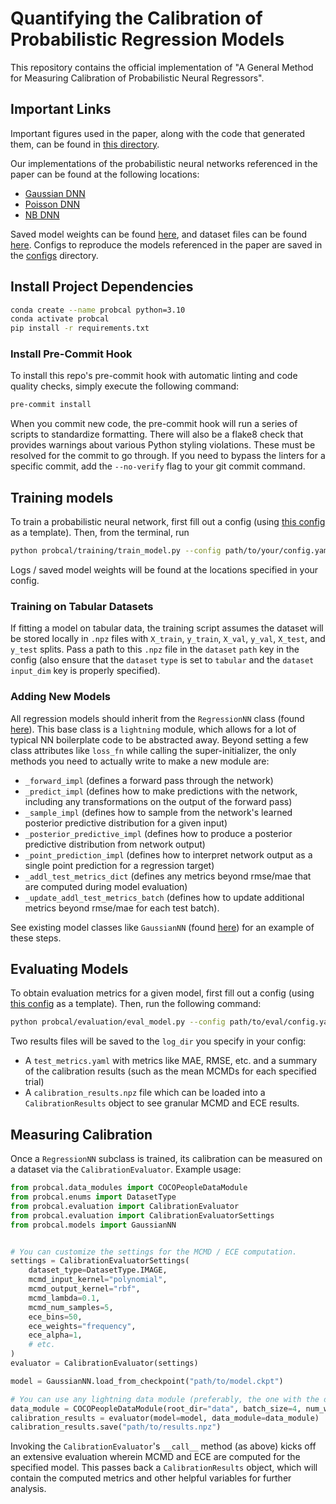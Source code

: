 # Quantifying the Calibration of Probabilistic Regression Models

This repository contains the official implementation of "A General Method for Measuring Calibration of Probabilistic Neural Regressors".

## Important Links

Important figures used in the paper, along with the code that generated them, can be found in [this directory](probcal/figures).

Our implementations of the probabilistic neural networks referenced in the paper can be found at the following locations:

- [Gaussian DNN](probcal/models/gaussian_nn.py)
- [Poisson DNN](probcal/models/poisson_nn.py)
- [NB DNN](probcal/models/neg_binom_nn.py)

Saved model weights can be found [here](weights), and dataset files can be found [here](data). Configs to reproduce the models referenced in the paper are saved in the [configs](configs) directory.

## Install Project Dependencies

```bash
conda create --name probcal python=3.10
conda activate probcal
pip install -r requirements.txt
```

### Install Pre-Commit Hook

To install this repo's pre-commit hook with automatic linting and code quality checks, simply execute the following command:

```bash
pre-commit install
```

When you commit new code, the pre-commit hook will run a series of scripts to standardize formatting. There will also be a flake8 check that provides warnings about various Python styling violations. These must be resolved for the commit to go through. If you need to bypass the linters for a specific commit, add the `--no-verify` flag to your git commit command.

## Training models

To train a probabilistic neural network, first fill out a config (using [this config](probcal/training/sample_train_config.yaml) as a template). Then, from the terminal, run

```bash
python probcal/training/train_model.py --config path/to/your/config.yaml
```

Logs / saved model weights will be found at the locations specified in your config.

### Training on Tabular Datasets

If fitting a model on tabular data, the training script assumes the dataset will be stored locally in `.npz` files with `X_train`, `y_train`, `X_val`, `y_val`, `X_test`, and `y_test` splits. Pass a path to this `.npz` file in the `dataset` `path` key in the config (also ensure that the `dataset` `type` is set to `tabular` and the `dataset` `input_dim` key is properly specified).

### Adding New Models

All regression models should inherit from the `RegressionNN` class (found [here](probcal/models/regression_nn.py)). This base class is a `lightning` module, which allows for a lot of typical NN boilerplate code to be abstracted away. Beyond setting a few class attributes like `loss_fn` while calling the super-initializer, the only methods you need to actually write to make a new module are:

- `_forward_impl` (defines a forward pass through the network)
- `_predict_impl` (defines how to make predictions with the network, including any transformations on the output of the forward pass)
- `_sample_impl` (defines how to sample from the network's learned posterior predictive distribution for a given input)
- `_posterior_predictive_impl` (defines how to produce a posterior predictive distribution from network output)
- `_point_prediction_impl` (defines how to interpret network output as a single point prediction for a regression target)
- `_addl_test_metrics_dict` (defines any metrics beyond rmse/mae that are computed during model evaluation)
- `_update_addl_test_metrics_batch` (defines how to update additional metrics beyond rmse/mae for each test batch).

See existing model classes like `GaussianNN` (found [here](probcal/models/gaussian_nn.py)) for an example of these steps.

## Evaluating Models

To obtain evaluation metrics for a given model, first fill out a config (using [this config](probcal/evaluation/sample_eval_config.yaml) as a template).
Then, run the following command:

```bash
python probcal/evaluation/eval_model.py --config path/to/eval/config.yaml
```

Two results files will be saved to the `log_dir` you specify in your config:

- A `test_metrics.yaml` with metrics like MAE, RMSE, etc. and a summary of the calibration results (such as the mean MCMDs for each specified trial)
- A `calibration_results.npz` file which can be loaded into a `CalibrationResults` object to see granular MCMD and ECE results.

## Measuring Calibration

Once a `RegressionNN` subclass is trained, its calibration can be measured on a dataset via the `CalibrationEvaluator`. Example usage:

```python
from probcal.data_modules import COCOPeopleDataModule
from probcal.enums import DatasetType
from probcal.evaluation import CalibrationEvaluator
from probcal.evaluation import CalibrationEvaluatorSettings
from probcal.models import GaussianNN


# You can customize the settings for the MCMD / ECE computation.
settings = CalibrationEvaluatorSettings(
    dataset_type=DatasetType.IMAGE,
    mcmd_input_kernel="polynomial",
    mcmd_output_kernel="rbf",
    mcmd_lambda=0.1,
    mcmd_num_samples=5,
    ece_bins=50,
    ece_weights="frequency",
    ece_alpha=1,
    # etc.
)
evaluator = CalibrationEvaluator(settings)

model = GaussianNN.load_from_checkpoint("path/to/model.ckpt")

# You can use any lightning data module (preferably, the one with the dataset the model was trained on).
data_module = COCOPeopleDataModule(root_dir="data", batch_size=4, num_workers=0, persistent_workers=False)
calibration_results = evaluator(model=model, data_module=data_module)
calibration_results.save("path/to/results.npz")
```

Invoking the `CalibrationEvaluator`'s `__call__` method (as above) kicks off an extensive evaluation wherein MCMD and ECE are computed for the specified model. This passes back a `CalibrationResults` object, which will contain the computed metrics and other helpful variables for further analysis.
